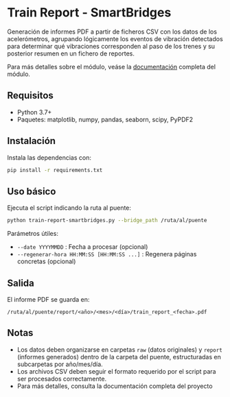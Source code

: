 # Train Report - SmartBridges

Generación de informes PDF a partir de ficheros CSV con los datos de los acelerómetros, agrupando lógicamente los eventos de vibración detectados para determinar qué vibraciones corresponden al paso de los trenes y su posterior resumen en un fichero de reportes.

Para más detalles sobre el módulo, veáse la [documentación](https://shrondi.github.io/smart-bridges/train-report.html) completa del módulo.

## Requisitos

- Python 3.7+
- Paquetes: matplotlib, numpy, pandas, seaborn, scipy, PyPDF2

## Instalación

Instala las dependencias con:

```sh
pip install -r requirements.txt
```

## Uso básico

Ejecuta el script indicando la ruta al puente:

```sh
python train-report-smartbridges.py --bridge_path /ruta/al/puente
```

Parámetros útiles:
- `--date YYYYMMDD` : Fecha a procesar (opcional)
- `--regenerar-hora HH:MM:SS [HH:MM:SS ...]` : Regenera páginas concretas (opcional)

## Salida

El informe PDF se guarda en:

```
/ruta/al/puente/report/<año>/<mes>/<día>/train_report_<fecha>.pdf
```

## Notas
- Los datos deben organizarse en carpetas `raw` (datos originales) y `report` (informes generados) dentro de la carpeta del puente, estructuradas en subcarpetas por año/mes/día.
- Los archivos CSV deben seguir el formato requerido por el script para ser procesados correctamente.
- Para más detalles, consulta la documentación completa del proyecto



